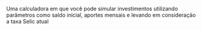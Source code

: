 Uma calculadora em que você pode simular investimentos utilizando parâmetros como saldo inicial, aportes mensais e levando em consideração a taxa Selic atual
